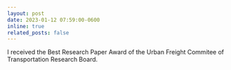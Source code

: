 ```yaml
---
layout: post
date: 2023-01-12 07:59:00-0600
inline: true
related_posts: false
---
```


I received the Best Research Paper Award of the Urban Freight Commitee of Transportation Research Board. 
